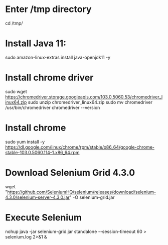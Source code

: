 # Enter /tmp directory
cd /tmp/

# Install Java 11:
sudo amazon-linux-extras install java-openjdk11 -y

# Install chrome driver
sudo wget https://chromedriver.storage.googleapis.com/103.0.5060.53/chromedriver_linux64.zip
sudo unzip chromedriver_linux64.zip
sudo mv chromedriver /usr/bin/chromedriver
chromedriver --version

# Install chrome
sudo yum install -y https://dl.google.com/linux/chrome/rpm/stable/x86_64/google-chrome-stable-103.0.5060.114-1.x86_64.rpm


# Download Selenium Grid 4.3.0
wget "https://github.com/SeleniumHQ/selenium/releases/download/selenium-4.3.0/selenium-server-4.3.0.jar" -O selenium-grid.jar

# Execute Selenium
nohup java -jar selenium-grid.jar standalone --session-timeout 60 > selenium.log 2>&1 &